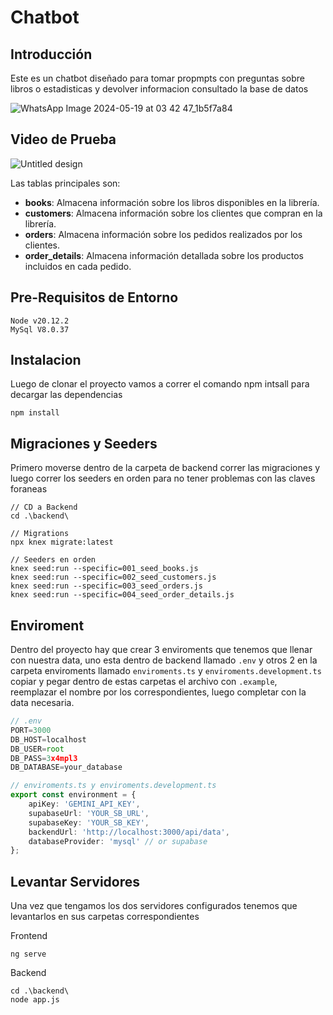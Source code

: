# Chatbot

## Introducción

Este es un chatbot diseñado para tomar propmpts con preguntas sobre libros o estadisticas y devolver informacion consultado la base de datos

![WhatsApp Image 2024-05-19 at 03 42 47_1b5f7a84](https://github.com/lauemartinez/chatbot/assets/86857156/7a3dc75e-a778-4cc5-965c-25e8b6dbe1cc)

## Video de Prueba

![Untitled design](https://github.com/lauemartinez/chatbot/assets/86857156/7a09518d-7a2f-477d-82cc-0eb62ca98bc1)

Las tablas principales son:

- **books**: Almacena información sobre los libros disponibles en la librería.
- **customers**: Almacena información sobre los clientes que compran en la librería.
- **orders**: Almacena información sobre los pedidos realizados por los clientes.
- **order_details**: Almacena información detallada sobre los productos incluidos en cada pedido.

## Pre-Requisitos de Entorno

```
Node v20.12.2
MySql V8.0.37
```

## Instalacion

Luego de clonar el proyecto vamos a correr el comando npm intsall para decargar las dependencias

```console
npm install
```

## Migraciones y Seeders

Primero moverse dentro de la carpeta de backend correr las migraciones y luego correr los seeders en orden para no tener problemas con las claves foraneas

```console
// CD a Backend
cd .\backend\

// Migrations
npx knex migrate:latest

// Seeders en orden
knex seed:run --specific=001_seed_books.js
knex seed:run --specific=002_seed_customers.js
knex seed:run --specific=003_seed_orders.js   
knex seed:run --specific=004_seed_order_details.js
```

## Enviroment

Dentro del proyecto hay que crear 3 enviroments que tenemos que llenar con nuestra data, uno esta dentro de backend llamado `.env` y otros 2 en la carpeta enviroments llamado `enviroments.ts` y `enviroments.development.ts` copiar y pegar dentro de estas carpetas el archivo con `.example`, reemplazar el nombre por los correspondientes, luego completar con la data necesaria.

```js
// .env
PORT=3000
DB_HOST=localhost
DB_USER=root
DB_PASS=3x4mpl3
DB_DATABASE=your_database
```

```ts
// enviroments.ts y enviroments.development.ts
export const environment = {
    apiKey: 'GEMINI_API_KEY',
    supabaseUrl: 'YOUR_SB_URL',
    supabaseKey: 'YOUR_SB_KEY',
    backendUrl: 'http://localhost:3000/api/data',
    databaseProvider: 'mysql' // or supabase
};
```

## Levantar Servidores

Una vez que tengamos los dos servidores configurados tenemos que levantarlos en sus carpetas correspondientes

Frontend
```console
ng serve
```

Backend
```console
cd .\backend\
node app.js
```
